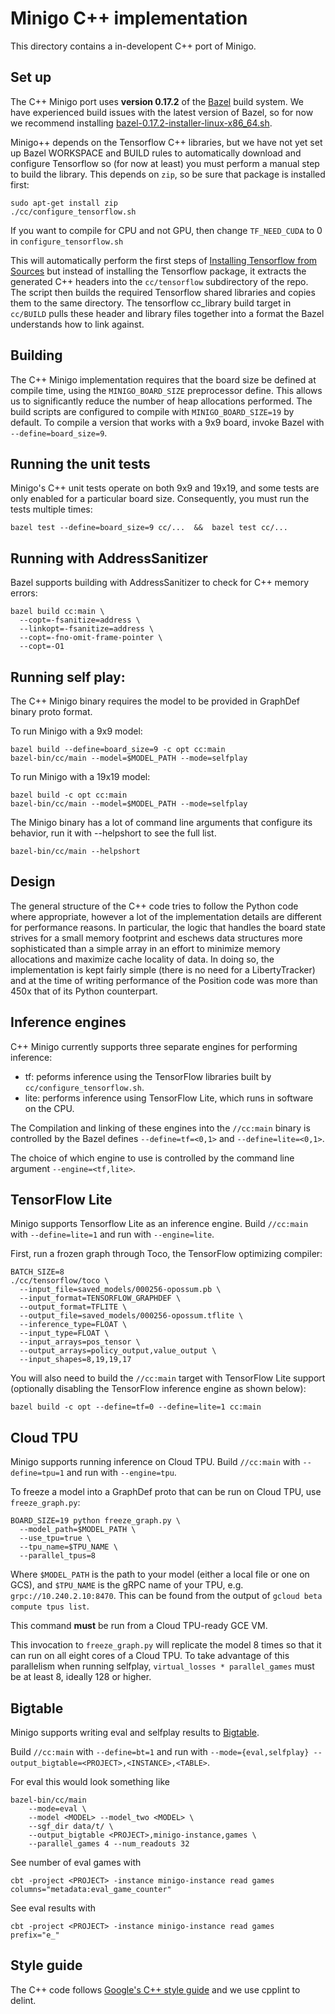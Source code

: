 # Minigo C++ implementation

This directory contains a in-developent C++ port of Minigo.

## Set up

The C++ Minigo port uses __version 0.17.2__ of the [Bazel](https://bazel.build/)
build system. We have experienced build issues with the latest version of Bazel,
so for now we recommend installing
[bazel-0.17.2-installer-linux-x86\_64.sh](https://github.com/bazelbuild/bazel/releases).

Minigo++ depends on the Tensorflow C++ libraries, but we have not yet set up
Bazel WORKSPACE and BUILD rules to automatically download and configure
Tensorflow so (for now at least) you must perform a manual step to build the
library.  This depends on `zip`, so be sure that package is installed first:

```shell
sudo apt-get install zip
./cc/configure_tensorflow.sh
```

If you want to compile for CPU and not GPU, then change `TF_NEED_CUDA` to 0 in
`configure_tensorflow.sh`

This will automatically perform the first steps of
[Installing Tensorflow from Sources](https://www.tensorflow.org/install/install_sources)
but instead of installing the Tensorflow package, it extracts the generated C++
headers into the `cc/tensorflow` subdirectory of the repo. The script then
builds the required Tensorflow shared libraries and copies them to the same
directory. The tensorflow cc\_library build target in `cc/BUILD` pulls these
header and library files together into a format the Bazel understands how to link
against.

## Building

The C++ Minigo implementation requires that the board size be defined at compile
time, using the `MINIGO_BOARD_SIZE` preprocessor define. This allows us to
significantly reduce the number of heap allocations performed. The build scripts
are configured to compile with `MINIGO_BOARD_SIZE=19` by default. To compile a
version that works with a 9x9 board, invoke Bazel with `--define=board_size=9`.

## Running the unit tests

Minigo's C++ unit tests operate on both 9x9 and 19x19, and some tests are only
enabled for a particular board size. Consequently, you must run the tests
multiple times:

```shell
bazel test --define=board_size=9 cc/...  &&  bazel test cc/...
```

## Running with AddressSanitizer

Bazel supports building with AddressSanitizer to check for C++ memory errors:

```shell
bazel build cc:main \
  --copt=-fsanitize=address \
  --linkopt=-fsanitize=address \
  --copt=-fno-omit-frame-pointer \
  --copt=-O1
```

## Running self play:

The C++ Minigo binary requires the model to be provided in GraphDef binary
proto format.

To run Minigo with a 9x9 model:

```shell
bazel build --define=board_size=9 -c opt cc:main
bazel-bin/cc/main --model=$MODEL_PATH --mode=selfplay
```

To run Minigo with a 19x19 model:

```shell
bazel build -c opt cc:main
bazel-bin/cc/main --model=$MODEL_PATH --mode=selfplay
```

The Minigo binary has a lot of command line arguments that configure its
behavior, run it with --helpshort to see the full list.

```shell
bazel-bin/cc/main --helpshort
```

## Design

The general structure of the C++ code tries to follow the Python code where
appropriate, however a lot of the implementation details are different for
performance reasons. In particular, the logic that handles the board state
strives for a small memory footprint and eschews data structures more
sophisticated than a simple array in an effort to minimize memory allocations
and maximize cache locality of data. In doing so, the implementation is kept
fairly simple (there is no need for a LibertyTracker) and at the time of writing
performance of the Position code was more than 450x that of its Python
counterpart.

## Inference engines

C++ Minigo currently supports three separate engines for performing inference:

 - tf: peforms inference using the TensorFlow libraries built by
   `cc/configure_tensorflow.sh`.
 - lite: performs inference using TensorFlow Lite, which runs in software on
   the CPU.

The Compilation and linking of these engines into the `//cc:main` binary is
controlled by the Bazel defines `--define=tf=<0,1>` and `--define=lite=<0,1>`.

The choice of which engine to use is controlled by the command line argument
`--engine=<tf,lite>`.

## TensorFlow Lite

Minigo supports Tensorflow Lite as an inference engine.
Build `//cc:main` with `--define=lite=1` and run with `--engine=lite`.

First, run a frozen graph through Toco, the TensorFlow optimizing compiler:

```
BATCH_SIZE=8
./cc/tensorflow/toco \
  --input_file=saved_models/000256-opossum.pb \
  --input_format=TENSORFLOW_GRAPHDEF \
  --output_format=TFLITE \
  --output_file=saved_models/000256-opossum.tflite \
  --inference_type=FLOAT \
  --input_type=FLOAT \
  --input_arrays=pos_tensor \
  --output_arrays=policy_output,value_output \
  --input_shapes=8,19,19,17
```

You will also need to build the `//cc:main` target with TensorFlow Lite
support (optionally disabling the TensorFlow inference engine as shown below):

```
bazel build -c opt --define=tf=0 --define=lite=1 cc:main
```

## Cloud TPU

Minigo supports running inference on Cloud TPU.
Build `//cc:main` with `--define=tpu=1` and run with `--engine=tpu`.

To freeze a model into a GraphDef proto that can be run on Cloud TPU, use
`freeze_graph.py`:

```
BOARD_SIZE=19 python freeze_graph.py \
  --model_path=$MODEL_PATH \
  --use_tpu=true \
  --tpu_name=$TPU_NAME \
  --parallel_tpus=8
```

Where `$MODEL_PATH` is the path to your model (either a local file or one on
GCS), and `$TPU_NAME` is the gRPC name of your TPU, e.g.
`grpc://10.240.2.10:8470`. This can be found from the output of
`gcloud beta compute tpus list`.

This command **must** be run from a Cloud TPU-ready GCE VM.

This invocation to `freeze_graph.py` will replicate the model 8 times so that
it can run on all eight cores of a Cloud TPU. To take advantage of this
parallelism when running selfplay, `virtual_losses * parallel_games` must be at
least 8, ideally 128 or higher.

## Bigtable

Minigo supports writing eval and selfplay results to
[Bigtable](https://cloud.google.com/bigtable/).

Build `//cc:main` with `--define=bt=1` and run with
`--mode={eval,selfplay} --output_bigtable=<PROJECT>,<INSTANCE>,<TABLE>`.

For eval this would look something like
```
bazel-bin/cc/main
    --mode=eval \
    --model <MODEL> --model_two <MODEL> \
    --sgf_dir data/t/ \
    --output_bigtable <PROJECT>,minigo-instance,games \
    --parallel_games 4 --num_readouts 32
```

See number of eval games with
```
cbt -project <PROJECT> -instance minigo-instance read games columns="metadata:eval_game_counter"
```
See eval results with
```
cbt -project <PROJECT> -instance minigo-instance read games prefix="e_"
```

## Style guide

The C++ code follows
[Google's C++ style guide](https://github.com/google/styleguide)
and we use cpplint to delint.

